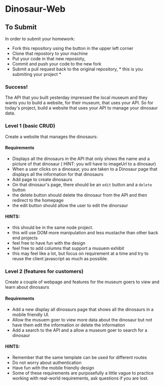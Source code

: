 # Dinosaur-Web


## To Submit
In order to submit your homework: 

- Fork this repository using the button in the upper left corner
- Clone that repostory to your machine
- Put your code in that new reposioty, 
- Commit and push your code to the new fork
- Submit a pull request back to the original repository, * this is you submiting your project *


### Success!

The API that you built yesterday impressed the local museum and they wants you to build a website, for their museum, that uses your API. So for today's project, build a website that uses your API to manage your dinosaur data. 

### Level 1 (basic CRUD) 
Create a website that manages the dinosaurs:

#### Requirements
- Displays all the dinosaurs in the API that only shows the name and a picture of that dinosaur ( HINT: you will have to imageUrl to a dinosaur)
- When a user clicks on a dinosaur, you are taken to a Dinosaur page that displays all the information for that dinosaurs
- Add page to create dinosaurs
- On that dinosaur's page, there should be an `edit` button and a `delete` button
- the delete button should delete the dinosaur from the API and then redirect to the homepage
- the edit button should allow the user to edit the dinorsaur


#### HINTS: 
- this should be in the same node project.
- this will use DOM more manipulation and less mustache than other back end projects
- feel free to have fun with the design
- feel free to add columns that support a musuem exhibit 
- this may feel like a lot, but focus on requirement at a time and try to reuse the client javascript as much as possible. 


### Level 2 (features for customers)
Create a couple of webpage and features for the museum goers to view and learn about dinosaurs

#### Requirements
- Add a new display all dinosaurs page that shows all the dinosaurs in a mobile friendly UI. 
- Allow the musuem goer to view more data about the dinosaur but not have them edit the information or delete the information
- Add a search to the API and a allow a museum goer to search for a dinosaur

#### HINTS:
- Remember that the same template can be used for different routes
- Do not worry about authentication 
- Have fun with the mobile friendly design
- Some of these requirements are purposefully a little vague to practice working with real-world requirements, ask questions if you are lost. 


